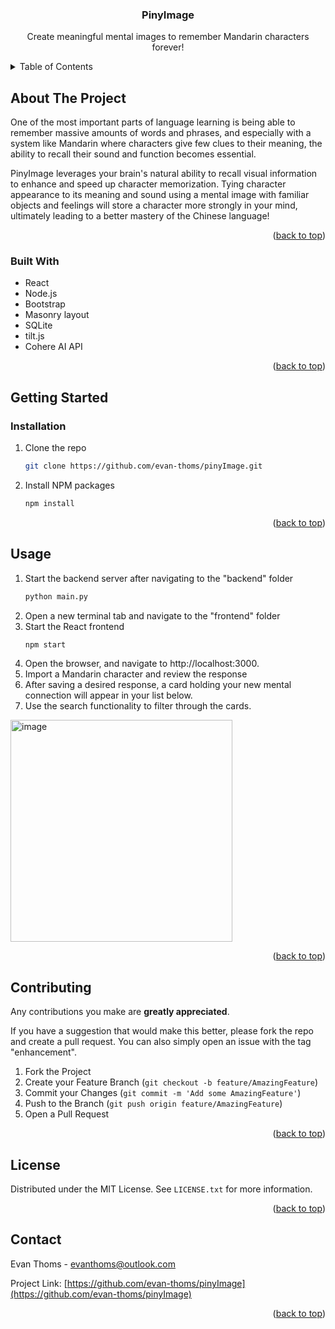 <a id="readme-top"></a>




<!-- PROJECT SHIELDS -->
<!--
*** I'm using markdown "reference style" links for readability.
*** Reference links are enclosed in brackets [ ] instead of parentheses ( ).
*** See the bottom of this document for the declaration of the reference variables
*** for contributors-url, forks-url, etc. This is an optional, concise syntax you may use.
*** https://www.markdownguide.org/basic-syntax/#reference-style-links
-->

<!-- PROJECT LOGO -->
<!--
<br />
<div align="center">
  <a href="https://github.com/evan-thoms/pinyImage">
    <img src="images/logo.png" alt="Logo" width="80" height="80">
  </a>
  -->

<h3 align="center">PinyImage</h3>

  <p align="center">
    Create meaningful mental images to remember Mandarin characters forever!
    <br />
    
  </p>
</div>



<!-- TABLE OF CONTENTS -->
<details>
  <summary>Table of Contents</summary>
  <ol>
    <li>
      <a href="#about-the-project">About The Project</a>
      <ul>
        <li><a href="#built-with">Built With</a></li>
      </ul>
    </li>
    <li>
      <a href="#getting-started">Getting Started</a>
      <ul>
        <li><a href="#installation">Installation</a></li>
      </ul>
    </li>
    <li><a href="#usage">Usage</a></li>
    <li><a href="#contact">Contact</a></li>
    
  </ol>
</details>



<!-- ABOUT THE PROJECT -->
## About The Project
One of the most important parts of language learning is being able to remember massive amounts of words and phrases, and especially with a system like Mandarin where characters give few clues to their meaning, the ability to recall their sound and function becomes essential.

PinyImage leverages your brain's natural ability to recall visual information to enhance and speed up character memorization. Tying character appearance to its meaning and sound using a mental image with familiar objects and feelings will store a character more strongly in your mind, ultimately leading to a better mastery of the Chinese language!

<p align="right">(<a href="#readme-top">back to top</a>)</p>



### Built With

* React
* Node.js
* Bootstrap
* Masonry layout
* SQLite
* tilt.js
* Cohere AI API

<p align="right">(<a href="#readme-top">back to top</a>)</p>



<!-- GETTING STARTED -->
## Getting Started

### Installation

1. Clone the repo
   ```sh
   git clone https://github.com/evan-thoms/pinyImage.git
   ```
2. Install NPM packages
   ```sh
   npm install
   ```

<p align="right">(<a href="#readme-top">back to top</a>)</p>



<!-- USAGE EXAMPLES -->
## Usage

1. Start the backend server after navigating to the "backend" folder
   ```sh
   python main.py
   ```
2. Open a new terminal tab and navigate to the "frontend" folder
3. Start the React frontend
   ```sh
   npm start
   ```
4. Open the browser, and navigate to http://localhost:3000.
5. Import a Mandarin character and review the response
6. After saving a desired response, a card holding your new mental connection will appear in your list below.
7. Use the search functionality to filter through the cards.
<img width="355" alt="image" src="https://github.com/user-attachments/assets/c503ecff-a9b1-4403-873c-a26e98cab5c3">

<p align="right">(<a href="#readme-top">back to top</a>)</p>


<!-- CONTRIBUTING -->
## Contributing

Any contributions you make are **greatly appreciated**.

If you have a suggestion that would make this better, please fork the repo and create a pull request. You can also simply open an issue with the tag "enhancement".

1. Fork the Project
2. Create your Feature Branch (`git checkout -b feature/AmazingFeature`)
3. Commit your Changes (`git commit -m 'Add some AmazingFeature'`)
4. Push to the Branch (`git push origin feature/AmazingFeature`)
5. Open a Pull Request

<p align="right">(<a href="#readme-top">back to top</a>)</p>

## License

Distributed under the MIT License. See `LICENSE.txt` for more information.

<p align="right">(<a href="#readme-top">back to top</a>)</p>

<!-- CONTACT -->
## Contact

Evan Thoms - evanthoms@outlook.com

Project Link: [https://github.com/evan-thoms/pinyImage](https://github.com/evan-thoms/pinyImage)

<p align="right">(<a href="#readme-top">back to top</a>)</p>



[Laravel-url]: https://laravel.com
[Bootstrap.com]: https://img.shields.io/badge/Bootstrap-563D7C?style=for-the-badge&logo=bootstrap&logoColor=white
[Bootstrap-url]: https://getbootstrap.com
[JQuery.com]: https://img.shields.io/badge/jQuery-0769AD?style=for-the-badge&logo=jquery&logoColor=white
[JQuery-url]: https://jquery.com 
